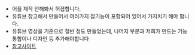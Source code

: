 - 어플 제작 안해봐서 허졉합니다.
- 유튜브 참고해서 만들어서 여러가지 잡기능이 포함되어 있어서 가지치기 해야 합니다. 
- 유튜브 영상을 기준으로 절반 정도 만들었는데, 나머지 부분과 저희가 만드는 기능 통합이나 디자인 등 추가해야합니다
- [참고사이트](https://www.youtube.com/watch?v=RDR22PPWY8E&list=PL4fpXNDGXCyWXY7Sb_bp9VEENEW_UsG75&index=20)
